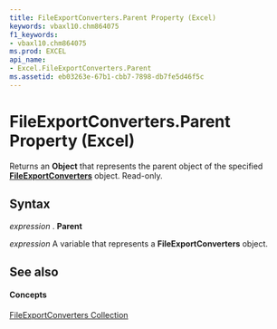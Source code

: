 ```yaml
---
title: FileExportConverters.Parent Property (Excel)
keywords: vbaxl10.chm864075
f1_keywords:
- vbaxl10.chm864075
ms.prod: EXCEL
api_name:
- Excel.FileExportConverters.Parent
ms.assetid: eb03263e-67b1-cbb7-7898-db7fe5d46f5c
---
```



# FileExportConverters.Parent Property (Excel)

Returns an  **Object** that represents the parent object of the specified **[FileExportConverters](fileexportconverters-object-excel.md)** object. Read-only.


## Syntax

 _expression_ . **Parent**

 _expression_ A variable that represents a **FileExportConverters** object.


## See also


#### Concepts


[FileExportConverters Collection](fileexportconverters-object-excel.md)

